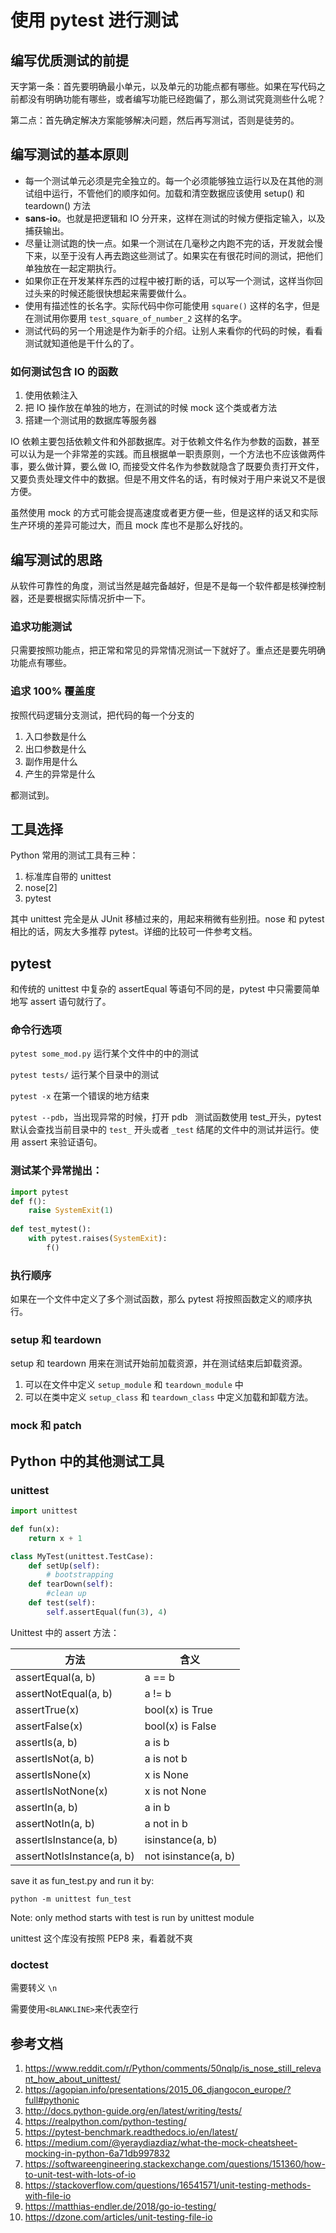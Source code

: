 # 使用 pytest 进行测试

<!--
ID: 7c5358d4-c36a-453f-b5ce-5ff22d156e9c
Status: publish
Date: 2017-12-17T20:26:00
Modified: 2020-05-16T11:28:43
wp_id: 669
-->

## 编写优质测试的前提

天字第一条：首先要明确最小单元，以及单元的功能点都有哪些。如果在写代码之前都没有明确功能有哪些，或者编写功能已经跑偏了，那么测试究竟测些什么呢？

第二点：首先确定解决方案能够解决问题，然后再写测试，否则是徒劳的。

## 编写测试的基本原则

- 每一个测试单元必须是完全独立的。每一个必须能够独立运行以及在其他的测试组中运行，不管他们的顺序如何。加载和清空数据应该使用 setup() 和 teardown() 方法
- **sans-io**。也就是把逻辑和 IO 分开来，这样在测试的时候方便指定输入，以及捕获输出。
- 尽量让测试跑的快一点。如果一个测试在几毫秒之内跑不完的话，开发就会慢下来，以至于没有人再去跑这些测试了。如果实在有很花时间的测试，把他们单独放在一起定期执行。
- 如果你正在开发某样东西的过程中被打断的话，可以写一个测试，这样当你回过头来的时候还能很快想起来需要做什么。
- 使用有描述性的长名字。实际代码中你可能使用 `square()` 这样的名字，但是在测试用你要用 `test_square_of_number_2` 这样的名字。
- 测试代码的另一个用途是作为新手的介绍。让别人来看你的代码的时候，看看测试就知道他是干什么的了。

### 如何测试包含 IO 的函数

1. 使用依赖注入
2. 把 IO 操作放在单独的地方，在测试的时候 mock 这个类或者方法
3. 搭建一个测试用的数据库等服务器

IO 依赖主要包括依赖文件和外部数据库。对于依赖文件名作为参数的函数，甚至可以认为是一个非常差的实践。而且根据单一职责原则，一个方法也不应该做两件事，要么做计算，要么做 IO, 而接受文件名作为参数就隐含了既要负责打开文件，又要负责处理文件中的数据。但是不用文件名的话，有时候对于用户来说又不是很方便。

虽然使用 mock 的方式可能会提高速度或者更方便一些，但是这样的话又和实际生产环境的差异可能过大，而且 mock 库也不是那么好找的。

## 编写测试的思路

从软件可靠性的角度，测试当然是越完备越好，但是不是每一个软件都是核弹控制器，还是要根据实际情况折中一下。

### 追求功能测试

只需要按照功能点，把正常和常见的异常情况测试一下就好了。重点还是要先明确功能点有哪些。

### 追求 100% 覆盖度

按照代码逻辑分支测试，把代码的每一个分支的

1. 入口参数是什么
2. 出口参数是什么
3. 副作用是什么
4. 产生的异常是什么

都测试到。

## 工具选择

Python 常用的测试工具有三种：

1. 标准库自带的 unittest
2. nose[2]
3. pytest

其中 unittest 完全是从 JUnit 移植过来的，用起来稍微有些别扭。nose 和 pytest 相比的话，网友大多推荐 pytest。详细的比较可一件参考文档。

## pytest

和传统的 unittest 中复杂的 assertEqual 等语句不同的是，pytest 中只需要简单地写 assert 语句就行了。

### 命令行选项

`pytest some_mod.py` 运行某个文件中的中的测试

`pytest tests/` 运行某个目录中的测试

`pytest -x` 在第一个错误的地方结束

`pytest --pdb`，当出现异常的时候，打开 pdb
 
测试函数使用 test_开头，pytest 默认会查找当前目录中的 `test_` 开头或者 `_test` 结尾的文件中的测试并运行。使用 assert 来验证语句。

### 测试某个异常抛出：

```py
import pytest
def f():
    raise SystemExit(1)
 
def test_mytest():
    with pytest.raises(SystemExit):
        f()
```

### 执行顺序

如果在一个文件中定义了多个测试函数，那么 pytest 将按照函数定义的顺序执行。

### setup 和 teardown

setup 和 teardown 用来在测试开始前加载资源，并在测试结束后卸载资源。

1. 可以在文件中定义 `setup_module` 和 `teardown_module` 中
2. 可以在类中定义 `setup_class` 和 `teardown_class` 中定义加载和卸载方法。

### mock 和 patch

## Python 中的其他测试工具

### unittest

```py
import unittest

def fun(x):
    return x + 1

class MyTest(unittest.TestCase):
    def setUp(self):
        # bootstrapping
    def tearDown(self):
        #clean up
    def test(self):
        self.assertEqual(fun(3), 4)
```

Unittest 中的 assert 方法：

方法 | 含义
----|----
assertEqual(a, b)|a == b
assertNotEqual(a, b)|a != b
assertTrue(x)|bool(x) is True
assertFalse(x)|bool(x) is False
assertIs(a, b)|a is b
assertIsNot(a, b)|a is not b
assertIsNone(x)|x is None
assertIsNotNone(x)|x is not None
assertIn(a, b)|a in b
assertNotIn(a, b)|a not in b
assertIsInstance(a, b)|isinstance(a, b)
assertNotIsInstance(a, b)|not isinstance(a, b)

save it as fun_test.py and run it by:

```
python -m unittest fun_test
```

Note: only method starts with test is run by unittest module

unittest 这个库没有按照 PEP8 来，看着就不爽

### doctest

需要转义 `\n`

需要使用`<BLANKLINE>`来代表空行

## 参考文档

1. https://www.reddit.com/r/Python/comments/50nqlp/is_nose_still_relevant_how_about_unittest/
2. https://agopian.info/presentations/2015_06_djangocon_europe/?full#pythonic
3. http://docs.python-guide.org/en/latest/writing/tests/
4. https://realpython.com/python-testing/
5. https://pytest-benchmark.readthedocs.io/en/latest/
6. https://medium.com/@yeraydiazdiaz/what-the-mock-cheatsheet-mocking-in-python-6a71db997832
7. https://softwareengineering.stackexchange.com/questions/151360/how-to-unit-test-with-lots-of-io
8. https://stackoverflow.com/questions/16541571/unit-testing-methods-with-file-io
9. https://matthias-endler.de/2018/go-io-testing/
10. https://dzone.com/articles/unit-testing-file-io

